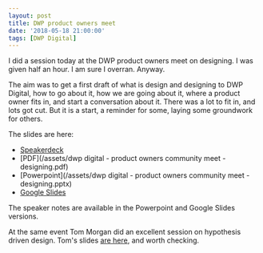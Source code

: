 ```yaml
---
layout: post
title: DWP product owners meet
date: '2018-05-18 21:00:00'
tags: [DWP Digital]
---
```

I did a session today at the DWP product owners meet on designing. I was given half an hour. I am sure I overran. Anyway.

The aim was to get a first draft of what is design and designing to DWP Digital, how to go about it, how we are going about it, where a product owner fits in, and start a conversation about it. There was a lot to fit in, and lots got cut. But it is a start, a reminder for some, laying some groundwork for others.

The slides are here:

* [Speakerdeck](https://speakerdeck.com/idlesi/dwp-product-design-community-meet-17-may-2018)
* [PDF](/assets/dwp digital - product owners community meet - designing.pdf)
* [Powerpoint](/assets/dwp digital - product owners community meet - designing.pptx)
* [Google Slides](https://drive.google.com/open?id=11z7IUfjwyZ7ESdLUBdpBSs3zOcIz6haP7JJKeqMPXZc)

The speaker notes are available in the Powerpoint and Google Slides versions.

At the same event Tom Morgan did an excellent session on hypothesis driven design. Tom's slides [are here](https://speakerdeck.com/tsmorgan/hypothesis-driven-design-17th-may-2018), and worth checking.
